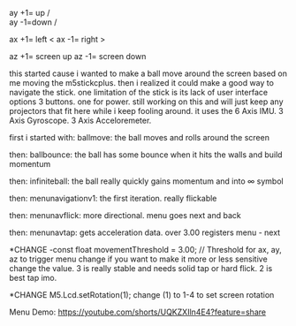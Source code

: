 ay +1= up /\
ay -1=down \/

ax +1= left <
ax -1= right >

az +1= screen up
az -1= screen down

this started cause i wanted to make a ball move around the screen based on me moving the m5stickcplus. 
then i realized it could make a good way to navigate the stick.
one limitation of the stick is its lack of user interface options 3 buttons. one for power.
still working on this and will just keep any projectors that fit here while i keep fooling around.
it uses the 6 Axis IMU. 3 Axis Gyroscope. 3 Axis Acceloremeter.

first i started with: 
ballmove: the ball moves and rolls around the screen

then:
ballbounce: the ball has some bounce when it hits the walls and build momentum

then:
infiniteball: the ball really quickly gains momentum and  into ∞ symbol

then:
menunavigationv1: the first iteration. really flickable

then:
menunavflick: more directional. menu goes next and back

then:
menunavtap: gets acceleration data. over 3.00 registers menu - next

  *CHANGE -const float movementThreshold = 3.00; // Threshold for ax, ay, az to trigger menu change
        if you want to make it more or less sensitive change the value. 3 is really stable and needs solid tap or hard flick. 2 is best tap imo. 

  *CHANGE M5.Lcd.setRotation(1); change (1) to 1-4 to set screen rotation

Menu Demo: https://youtube.com/shorts/UQKZXIln4E4?feature=share

